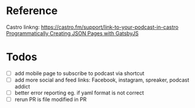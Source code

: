 # Reference
Castro linkng: https://castro.fm/support/link-to-your-podcast-in-castro
[Programmatically Creating JSON Pages with GatsbyJS](https://www.seancdavis.com/blog/programmatically-create-json-pages-gatsby/)


# Todos
- [ ] add mobile page to subscribe to podcast via shortcut
- [ ] add more social and feed links: Facebook, instagram, spreaker, podcast addict
- [ ] better error reporting eg. if yaml format is not correct
- [ ] rerun PR is file modified in PR

